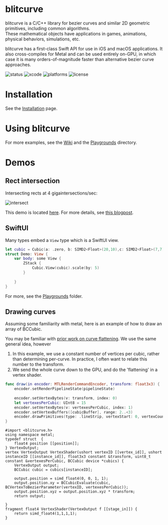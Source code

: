 # blitcurve

blitcurve is a C/C++ library for bezier curves and similar 2D geometric primitives, including common algorithms.  
These mathematical objects have applications in games, animations, physical behaviors, simulations, etc. 

blitcurve has a first-class Swift API for use in iOS and macOS applications.  It also cross-compiles for Metal and can be used entirely on-GPU, in which case it is many orders-of-magnitude faster than alternative bezier curve approaches.

![status](https://img.shields.io/badge/status-alpha-red) ![xcode](https://img.shields.io/badge/xcode-12-blue) ![platforms](https://img.shields.io/badge/platforms-ios%20%7C%20macOS-lightgrey) ![license](https://img.shields.io/badge/license-noncommercial-important)



# Installation
See the [Installation](https://github.com/drewcrawford/blitcurve/wiki/Installation) page.

# Using blitcurve

For more examples, see the [Wiki](https://github.com/drewcrawford/blitcurve/wiki/Installation) and the [Playgrounds](Playgrounds) directory.

# Demos
## Rect intersection
Intersecting rects at 4 gigaintersections/sec:

![intersect](https://raw.githubusercontent.com/wiki/drewcrawford/blitcurve/gifs/intersect.gif)

This demo is located [here](https://github.com/drewcrawford/blitcurve/Demos/RectIntersect).  For more details, see [this blogpost](https://sealedabstract.com/posts/rectangle-intersection/).

## SwiftUI 

Many types embed a `View` type which is a SwiftUI view.

```swift
let cubic = Cubic(a: .zero, b: SIMD2<Float>(20,10),c: SIMD2<Float>(7,7),d: SIMD2<Float>(5,5))
struct Demo: View {
    var body: some View {
        ZStack {
            Cubic.View(cubic).scale(by: 5)
        }
        
    }
}
```


For more, see the [Playgrounds](/Playgrounds) folder.


## Drawing curves

Assuming some familiarity with metal, here is an example of how to draw an array of BCCubic.

You may be familiar with [prior work on curve flattening](https://raphlinus.github.io/graphics/curves/2019/12/23/flatten-quadbez.html). We use the same general idea, however
1.  In this example, we use a constant number of vertices per cubic, rather than determining per-curve.  In practice, I often want to relate this number to the transform.
2.  We send the whole curve down to the GPU, and do the 'flattening' in a vertex shader.

```swift
func draw(in encoder: MTLRenderCommandEncoder, transform: float3x3) {
    encoder.setRenderPipelineState(pipelineState)
    
    encoder.setVertexBytes(v: transform, index: 0)
    let vertexesPerCubic: UInt8 = 15
    encoder.setVertexBytes(v: vertexesPerCubic, index: 1)
    encoder.setVertexBuffers([cubicBuffer], range: 2..<3)
    encoder.drawPrimitives(type: .lineStrip, vertexStart: 0, vertexCount: Int(vertexesPerCubic), instanceCount: cubicBuffer.count)
}
```

```metal
#import <blitcurve.h>
using namespace metal;
typedef struct  {
    float4 position [[position]];
} VertexOutput;
vertex VertexOutput VertexShader(ushort vertexID [[vertex_id]], ushort instanceID [[instance_id]], float3x3 constant &transform, uint8_t constant &vertexesPerCubic, BCCubic device *cubics) {
    VertexOutput output;
    BCCubic cubic = cubics[instanceID];
    
    output.position = simd_float4(0, 0, 1, 1);
    output.position.xy = BCCubicEvaluate(cubic, BCVertexToBezierParameter(vertexID, vertexesPerCubic));
    output.position.xyz = output.position.xyz * transform;
    return output;
   
}
fragment float4 VertexShader(VertexOutput f [[stage_in]]) {
    return simd_float4(1,1,1,1);
}
```

